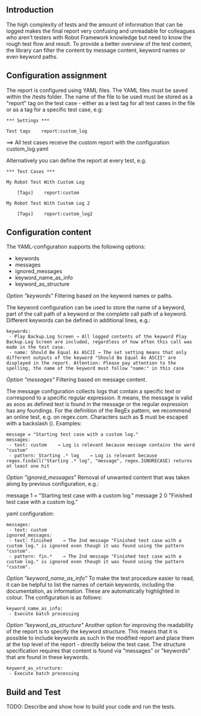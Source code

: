## Introduction 
The high complexity of tests and the amount of information that can be logged makes the final report very confusing and unreadable for colleagues who aren't testers with Robot Framework knowledge but need to know the rough test flow and result. To provide a better overview of the test content, the library can filter the content by message content, keyword names or even keyword paths.

## Configuration assignment

The report is configured using YAML files. The YAML files must be saved within the /tests folder. The name of the file to be used must be stored as a "report" tag on the test case - either as a test tag for all test cases in the file or as a tag for a specific test case, e.g:
```shell
*** Settings ***

Test tags    report:custom_log
```
==> All test cases receive the custom report with the configuration custom_log.yaml

Alternatively you can define the report at every test, e.g. 

```shell
*** Test Cases ***

My Robot Test With Custom Log

    [Tags]    report:custom

My Robot Test With Custom Log 2

    [Tags]    report:custom_log2
```

## Configuration content

The YAML-configuration supports the following options:
 - keywords
 - messages
 - ignored_messages
 - keyword_name_as_info
 - keyword_as_structure

*Option "keywords"*
Filtering based on the keyword names or paths.

The keyword configuration can be used to store the name of a keyword, part of the call path of a keyword or the complete call path of a keyword. Different keywords can be defined in additional lines, e.g.:
```shell
keywords:
 - Play Backup.Log Screen → All logged contents of the keyword Play Backup.Log Screen are included, regardless of how often this call was made in the test case.
 - name: Should Be Equal As ASCII → The set setting means that only different outputs of the keyword "Should Be Equal As ASCII" are displayed in the report. Attention: Please pay attention to the spelling, the name of the keyword must follow "name:" in this case
```

*Option "messages"*
Filtering based on message content.

The message configuration collects logs that contain a specific text or correspond to a specific regular expression. It means, the message is valid as soos as defined text is found in the message or the regular expression has any foundings. For the definition of the RegEx pattern, we recommend an online test, e.g. on regex.com. Characters such as $ must be escaped with a backslash (\).
Examples: 
```shell
message = "Starting test case with a custom log."
messages:
 - text: custom    → Log is relevant because message contains the word "custom" 
 - pattern: Starting .* log    → Log is relevant because regex.findall("Starting .* log", "message", regex.IGNORECASE) returns at least one hit
```

*Option "ignored_messages"*
Removal of unwanted content that was taken along by previous configuration, e.g.:

message 1 = "Starting test case with a custom log."
message 2 0 "Finished test case with a custom log."

yaml configuration: 
```shell
messages:
 - text: custom
ignored_messages:
 - text: finished    → The 2nd message "Finished test case with a custom log." is ignored even though it was found using the pattern "custom".
 - pattern: fin.*    → The 2nd message "Finished test case with a custom log." is ignored even though it was found using the pattern "custom".
```

*Option "keyword_name_as_info"*
To make the test procedure easier to read, it can be helpful to list the names of certain keywords, including the documentation, as information. These are automatically highlighted in colour. The configuration is as follows:
```shell
keyword_name_as_info:
 - Execute batch processing
```

*Option "keyword_as_structure"*
Another option for improving the readability of the report is to specify the keyword structure. This means that it is possible to include keywords as such in the modified report and place them at the top level of the report - directly below the test case. The structure specification requires that content is found via "messages" or "keywords" that are found in these keywords.
```shell
keyword_as_structure:
 - Execute batch processing
```
## Build and Test
TODO: Describe and show how to build your code and run the tests. 
